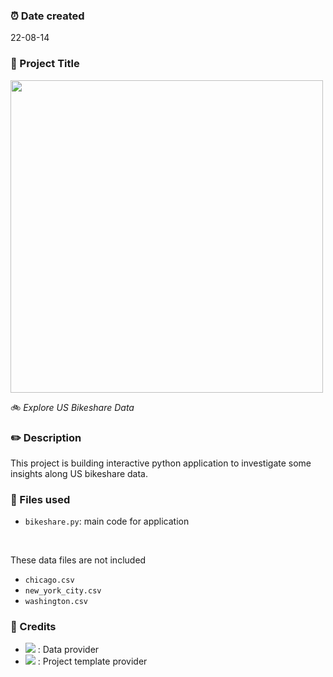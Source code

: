 ### ⏰ Date created
22-08-14

### 📖 Project Title

<img src='https://video.udacity-data.com/topher/2018/March/5aa7718d_divvy/divvy.jpg' width = '500'>

🚲 _Explore US Bikeshare Data_

### ✏️ Description
This project is building interactive python application to investigate some insights along US bikeshare data.


### 📁 Files used

- `bikeshare.py`: main code for application
<br/>

These data files are not included
- `chicago.csv`
- `new_york_city.csv`
- `washington.csv`

### 🙇 Credits
- [<img src='https://img.shields.io/badge/-motivate-00c597'>](https://www.motivateco.com/) : Data provider
- [<img src='https://img.shields.io/badge/-udacity-%232015ff'>](https://www.udacity.com/) : Project template provider
